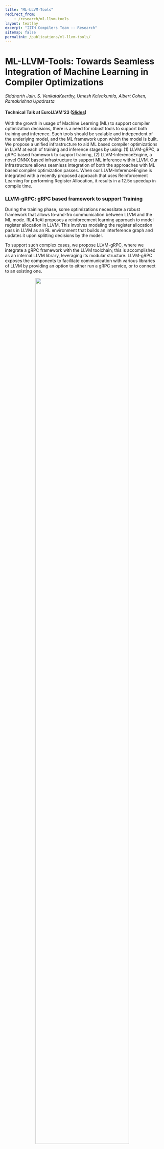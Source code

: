 ```yaml
---
title: "ML-LLVM-Tools"
redirect_from:
    - /research/ml-llvm-tools
layout: textlay
excerpt: "IITH Compilers Team -- Research"
sitemap: false
permalink: /publications/ml-llvm-tools/
---
```


# ML-LLVM-Tools: Towards Seamless Integration of Machine Learning in Compiler Optimizations
*Siddharth Jain, S. VenkataKeerthy, Umesh Kalvakuntla, Albert Cohen, Ramakrishna Upadrasta*
#### Technical Talk at EuroLLVM'23 ([Slides]({{site.url}}{{site.baseurl}}/pdfs/ML-LLVM-Tools_EuroLLVM'23.pdf))

With the growth in usage of Machine Learning (ML) to support compiler optimization decisions, there is a need for robust tools to support both training and inference. Such tools should be scalable and independent of the underlying model, and the ML framework upon which the model is built. We propose a unified infrastructure to aid ML based compiler optimizations in LLVM at each of training and inference stages by using: (1) LLVM-gRPC, a gRPC based framework to support training, (2) LLVM-InferenceEngine, a novel ONNX based infrastructure to support ML inference within LLVM. Our infrastructure allows seamless integration of both the approaches with ML based compiler optimization passes. When our LLVM-InferenceEngine is integrated with a recently proposed approach that uses Reinforcement Learning for performing Register Allocation, it results in a 12.5x speedup in compile time.



### LLVM-gRPC: gRPC based framework to support Training
During the training phase, some optimizations necessitate a robust framework that allows to-and-fro communication between LLVM and the ML mode. RL4ReAl proposes a reinforcement learning approach to model register allocation in LLVM. This involves modeling the register allocation pass in LLVM as an RL environment that builds an interference graph and updates it upon splitting decisions by the model.

To support such complex cases, we propose LLVM-gRPC, where we integrate a gRPC framework with the LLVM toolchain; this is accomplished as an internal LLVM library, leveraging its modular structure. LLVM-gRPC exposes the components to facilitate communication with various libraries of LLVM by providing an option to either run a gRPC service, or to connect to an existing one.

<center>
<figure>
<img src="{{ site.url }}{{ site.baseurl }}/images/projects/ml-llvm-tools/LLVMgRPC.png" width="85%">
</figure>
</center>


### LLVM-InferenceEngine: ONNX based framework to support Inference
We propose to use ONNX - Open Neural Network Exchange which is an open format to represent machine learning models in the inference flow. Models built from various frameworks like TensorFlow, PyTorch, etc. can be represented in ONNX format in an interoperable manner. Additionally, ONNX supports a vast variety of hardware architecture ranging from edge devices to general purpose CPUs and GPUs. Once the model is trained in Python by using any of the commonly used ML frameworks, it can be exported into a common ONNX representation and can be imported into the C++ compiler via ONNX runtime.

We integrated the C++ ONNX Runtime with LLVM as a library - LLVMInferenceEngine, avoiding the inter-process communication overhead. Our library also exposes the necessary wrapper APIs to set the ONNX model path, query it with inputs, and obtain outputs without use of any RPC calls. Querying the model is as simple as calling a function exposed by the InferenceEngine. LLVM-InferenceEngine supports both ML and RL frameworks without other external dependencies in a seamless manner. To support RL models, it exposes various utility classes with necessary APIs. This includes classes for Environments and Agents 3tied together by a Driver class. Finally, LLVM-InferenceEngine also supports multiple agents for the optimizations modeled with multi-agent RL.

<center>
<figure>
<img src="{{ site.url }}{{ site.baseurl }}/images/projects/ml-llvm-tools/InferenceEngine.png" width="85%">
</figure>
</center>

This library can be linked with the LLVM pass that performs ML based optimization. Once the model is trained, the model can be exported to ONNX format and imported into the LLVM pass via LLVM-InferenceEngine which can then query the model with appropriate inputs during inference (compilation). In case of pass using RL model, the user has to override the relevantclasses exposed by the library to make use of Environment and Agents.

### Results
We integrated our LLVM-InferenceEngine with RL4ReAl, and compare the obtained compile times with that of LLVM-gRPC. We observe significant compile-time speedups ranging from 2x and 40x on compiling benchmarks from SPEC CPU 2006 and 2017. Detailed results are shown in Table below. In total, we observe 12.4x speedup in comparison to the benchmarks compiled with LLVM-gRPC, making LLVM-InferenceEngine a promising choice.

<center>
<figure>
<img src="{{ site.url }}{{ site.baseurl }}/images/projects/ml-llvm-tools/results.png" width="83%">
</figure>
</center>
